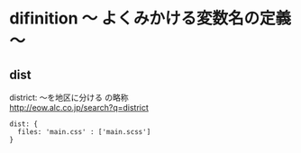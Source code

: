 # difinition  〜 よくみかける変数名の定義 〜

## dist

district: 〜を地区に分ける の略称  
http://eow.alc.co.jp/search?q=district  

    dist: {
      files: 'main.css' : ['main.scss']
    }
